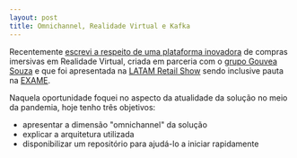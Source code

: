 ```yaml
---
layout: post
title: Omnichannel, Realidade Virtual e Kafka
---
```



Recentemente [escrevi a respeito de uma plataforma inovadora](https://bit.ly/3buU5Pw "Publicação no Linkedin") de compras imersivas em Realidade Virtual, criada em parceria com o [grupo Gouvea Souza](https://gouveaecosystem.com) e que foi apresentada na [LATAM Retail Show](http://latamretailshow.com.br) sendo inclusive pauta na [EXAME](https://bit.ly/3ep7gU3).


Naquela oportunidade foquei no aspecto da atualidade da solução no meio da pandemia, hoje tenho três objetivos:
* apresentar a dimensão "omnichannel" da solução
* explicar a arquitetura utilizada
* disponibilizar um repositório para ajudá-lo a iniciar rapidamente